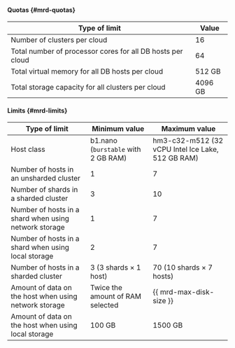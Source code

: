 #### Quotas {#mrd-quotas}

| Type of limit | Value |
| ----- | ----- |
| Number of clusters per cloud | 16 |
| Total number of processor cores for all DB hosts per cloud | 64 |
| Total virtual memory for all DB hosts per cloud | 512 GB |
| Total storage capacity for all clusters per cloud | 4096 GB |

#### Limits {#mrd-limits}


| Type of limit | Minimum value | Maximum value |
| ----- | ----- | ---- |
| Host class | b1.nano (`burstable` with 2 GB RAM) | hm3-c32-m512 (32 vCPU Intel Ice Lake, 512 GB RAM) |
| Number of hosts in an unsharded cluster | 1 | 7 |
| Number of shards in a sharded cluster | 3 | 10 |
| Number of hosts in a shard when using network storage | 1 | 7 |
| Number of hosts in a shard when using local storage | 2 | 7 |
| Number of hosts in a sharded cluster | 3 (3 shards × 1 host) | 70 (10 shards × 7 hosts) |
| Amount of data on the host when using network storage | Twice the amount of RAM selected | {{ mrd-max-disk-size }} |
| Amount of data on the host when using local storage | 100 GB | 1500 GB |
